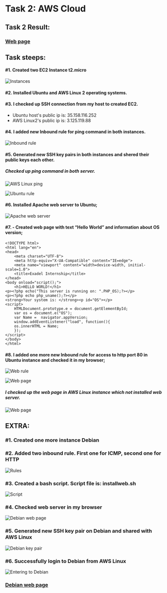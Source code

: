 # Task 2: AWS Cloud


## Task 2 Result:
### [Web page](http://35.158.116.252/)

## Task steeps:
#### #1. Created two EC2 Instance t2.micro
![Instances](/Task2/img/instances.png)

#### #2. Installed Ubuntu and AWS Linux 2 operating systems. 

#### #3. I checked up SSH connection from my host to created EC2. 
* Ubuntu host's public ip is: 35.158.116.252
* AWS Linux2's public ip is: 3.125.119.88

#### #4. I added new Inbound rule for ping command in both instances.
![Inbound rule](/Task2/img/ping-rule.png)
#### #5. Generated new SSH key pairs in both instances and shered their public keys each other.
##### Checked up ping command in both server.
![AWS Linux ping](/Task2/img/AWS-Linux-ping.png)

![Ubuntu rule](/Task2/img/Ubuntu-ping.png)

#### #6. Installed Apache web server to Ubuntu;
![Apache web server](/Task2/img/apache.png)

#### #7. - Created web page with text “Hello World” and information about OS version;
    <!DOCTYPE html>
    <html lang="en">
    <head>
        <meta charset="UTF-8">
        <meta http-equiv="X-UA-Compatible" content="IE=edge">
        <meta name="viewport" content="width=device-width, initial-scale=1.0">
        <title>Exadel Internship</title>
    </head>
    <body onload="script();">
        <h1>HELLO WORLD!</h1>
    <p><?php echo("This server is running on: ".PHP_OS);?></p>
    <p><?php echo php_uname();?></p>
    <strong>Your system is: </strong><p id="OS"></p>
    <script>
        HTMLDocument.prototype.e = document.getElementById;
        var os = document.e("OS");
        var Name =  navigator.appVersion;
        window.addEventListener("load", function(){
        os.innerHTML = Name;
        });
    </script>
    </body>
    </html>
 

#### #8. I added one more new Inbound rule for access to http port 80 in Ubuntu instance and checked it in my browser;

![Web rule](/Task2/img/web-rule.png)

![Web page](/Task2/img/web-page.png)

#####  I checked up the web page in AWS Linux instance which not installed web server.
![Web page](/Task2/img/lynx.png)


## EXTRA: 
### #1. Created one more instance Debian 
### #2. Added two inbound rule. First one for ICMP, second one for HTTP
![Rules](/Task2/img/debian-inbound-rules.png)
### #3. Created a bash script. Script file is: installweb.sh
![Script](/Task2/img/installweb-script.png)

### #4. Checked web server in my browser
![Debian web page](/Task2/img/debian-web-page.png)
### #5. Generated new SSH key pair on Debian and shared with AWS Linux
![Debian key pair](/Task2/img/ssh-keygen-debian.png)

### #6. Successfully login to Debian from AWS Linux
![Entering to Debian](/Task2/img/entering-to-debian.png)


### [Debian web page](http://18.197.208.46/)